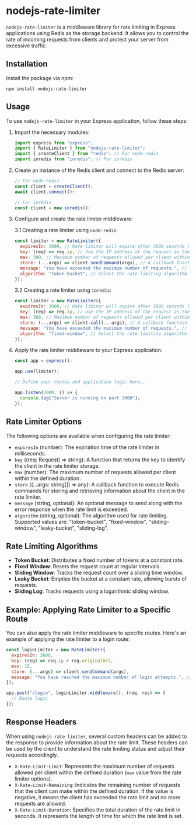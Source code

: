 # nodejs-rate-limiter

`nodejs-rate-limiter` is a middleware library for rate limiting in Express applications using Redis as the storage backend. It allows you to control the rate of incoming requests from clients and protect your server from excessive traffic.

## Installation

Install the package via npm:

```shell
npm install nodejs-rate-limiter
```

## Usage

To use `nodejs-rate-limiter` in your Express application, follow these steps:

1. Import the necessary modules:

   ```javascript
   import express from "express";
   import { RateLimiter } from "nodejs-rate-limiter";
   import { createClient } from "redis"; // For node-redis
   import ioredis from "ioredis"; // For ioredis
   ```

2. Create an instance of the Redis client and connect to the Redis server:

   ```javascript
   // For node-redis
   const client = createClient();
   await client.connect();

   // For ioredis
   const client = new ioredis();
   ```

3. Configure and create the rate limiter middleware:

   3.1 Creating a rate limiter using `node-redis`:

   ```javascript
   const limiter = new RateLimiter({
     expiresIn: 3600, // Rate limiter will expire after 3600 seconds (1 hour)
     key: (req) => req.ip, // Use the IP address of the request as the key to identify the client
     max: 300, // Maximum number of requests allowed per client within the defined duration
     store: (...args) => client.sendCommand(args), // A callback function to execute Redis commands for storing and retrieving information about the client in the rate limiter
     message: "You have exceeded the maximum number of requests.", // Optional message to send when rate limit is exceeded
     algorithm: "token-bucket", // Select the rate limiting algorithm (optional, defaults to "token-bucket")
   });
   ```

   3.2 Creating a rate limiter using `ioredis`:

   ```javascript
   const limiter = new RateLimiter({
     expiresIn: 3600, // Rate limiter will expire after 3600 seconds (1 hour)
     key: (req) => req.ip, // Use the IP address of the request as the key to identify the client
     max: 300, // Maximum number of requests allowed per client within the defined duration
     store: (...args) => client.call(...args), // A callback function to execute Redis commands for storing and retrieving information about the client in the rate limiter
     message: "You have exceeded the maximum number of requests.", // Optional message to send when rate limit is exceeded
     algorithm: "fixed-window", // Select the rate limiting algorithm (optional, defaults to "token-bucket")
   });
   ```

4. Apply the rate limiter middleware to your Express application:

   ```javascript
   const app = express();

   app.use(limiter);

   // Define your routes and application logic here...

   app.listen(3000, () => {
     console.log("Server is running on port 3000");
   });
   ```

## Rate Limiter Options

The following options are available when configuring the rate limiter:

- `expiresIn` (number): The expiration time of the rate limiter in milliseconds.
- `key` ((req: Request) => string): A function that returns the key to identify the client in the rate limiter storage.
- `max` (number): The maximum number of requests allowed per client within the defined duration.
- `store` ((...args: string[]) => any): A callback function to execute Redis commands for storing and retrieving information about the client in the rate limiter.
- `message` (string, optional): An optional message to send along with the error response when the rate limit is exceeded.
- `algorithm` (string, optional): The algorithm used for rate limiting. Supported values are: "token-bucket", "fixed-window", "sliding-window", "leaky-bucket", "sliding-log".

## Rate Limiting Algorithms

- **Token Bucket**: Distributes a fixed number of tokens at a constant rate.
- **Fixed Window**: Resets the request count at regular intervals.
- **Sliding Window**: Tracks the request count over a sliding time window.
- **Leaky Bucket**: Empties the bucket at a constant rate, allowing bursts of requests.
- **Sliding Log**: Tracks requests using a logarithmic sliding window.

## Example: Applying Rate Limiter to a Specific Route

You can also apply the rate limiter middleware to specific routes. Here's an example of applying the rate limiter to a login route:

```javascript
const loginLimiter = new RateLimiter({
  expiresIn: 3600,
  key: (req) => req.ip + req.originalUrl,
  max: 15,
  store: (...args) => client.sendCommand(args),
  message: "You have reached the maximum number of login attempts.", // Optional message to send when rate limit is exceeded
});

app.post("/login", loginLimiter.middleware(), (req, res) => {
  // Route logic
});
```

## Response Headers

When using `nodejs-rate-limiter`, several custom headers can be added to the response to provide information about the rate limit. These headers can be used by the client to understand the rate limiting status and adjust their requests accordingly.

- `X-Rate-Limit-Limit`: Represents the maximum number of requests allowed per client within the defined duration (`max` value from the rate limiter options).
- `X-Rate-Limit-Remaining`: Indicates the remaining number of requests that the client can make within the defined duration. If the value is negative, it means the client has exceeded the rate limit and no more requests are allowed.
- `X-Rate-Limit-Duration`: Specifies the total duration of the rate limit in seconds. It represents the length of time for which the rate limit is set.
